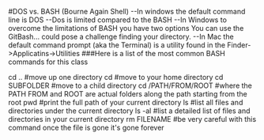 #DOS vs. BASH (Bourne Again Shell)
--In windows the default command line is DOS
--Dos is limited compared to the BASH
--In Windows to overcome the limitations of BASH you have two options
  You can use the GitBash... could pose a challenge finding your directory. 
--In Mac the default command prompt (aka the Terminal) is a utility found in the Finder->Applicatins->Utilities
###Here is a list of the most common BASH commands for this class

cd ..  #move up one directory
cd     #move to your home directory
cd SUBFOLDER #move to a child directory
cd /PATH/FROM/ROOT #where the PATH FROM and ROOT are actual folders along the path starting from the root
pwd    #print the full path of your current directory
ls     #list all files and directories under the current directory
ls -al #list a detailed list of files and directories in your current directory
rm FILENAME #be very careful with this command once the file is gone it's gone forever
